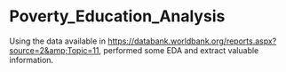 # Poverty_Education_Analysis
Using the data available in https://databank.worldbank.org/reports.aspx?source=2&amp;Topic=11, performed some EDA and extract valuable information.
